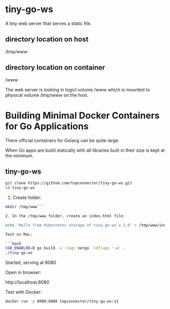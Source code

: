 # tiny-go-ws

 A tiny web server that serves a static file.
 
 ## directory location on host

/tmp/www
 
 ## directory location on container

/www

The web server is looking in logicl volume /www which is mounted to physical
volume /tmp/www on the host.
 
 
# Building Minimal Docker Containers for Go Applications

There official containers for Golang can be quite large. 

When Go apps are build statically with all libraries built in their size 
is kept at the minimum.


## tiny-go-ws

```bash
git clone https://github.com/topconnector/tiny-go-ws.git
cd tiny-go-ws
```

1. Create folder:
```bash
mkdir /tmp/www```

2. In the /tmp/www folder, create an index.html file:

echo 'Hello from Kubernetes storage of tiny-go-ws v.1.0' > /tmp/www/index.html

Test on Mac:

```bash
CGO_ENABLED=0 go build -a -tags netgo -ldflags '-w' .
./tiny-go-ws
```
Started, serving at 8080

Open in browser:

http://localhost:8080

Test with Docker:

```bash
docker run -p 8080:8080 topconnector/tiny-go-ws:v1
```

